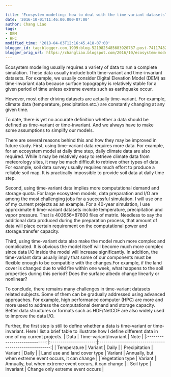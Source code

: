 ```yaml
---
 
title: 'Ecosystem modeling: how to deal with the time-variant datasets?'
date: '2016-10-01T11:46:00.000-07:00'
author: Chang Liao
tags:
- DEM
- HPC
modified_time: '2018-04-03T12:16:45.418-07:00'
blogger_id: tag:blogger.com,1999:blog-5219825485683920737.post-7411748202216670374
blogger_orig_url: https://changliao.blogspot.com/2016/10/ecosystem-modeling-003.html
---
```


Ecosystem modeling usually requires a variety of data to run a complete simulation. These data usually include both time-variant and time-invariant datasets. For example, we usually consider Digital Elevation Model (DEM) as time-invariant data because surface topography is relatively stable for a given period of time unless extreme events such as earthquake occur.

However, most other driving datasets are actually time-variant. For example, climate data (temperature, precipitation.etc.) are constantly changing at any given time.

To date, there is yet no accurate definition whether a data should be defined as time-variant or time-invariant. And we always have to make some assumptions to simplify our models.

There are several reasons behind this and how they may be improved in future study.
First, using time-variant data requires more data. For example, for an ecosystem model at daily time step, daily climate data are also required. While it may be relatively easy to retrieve climate data from meteorology sites, it may be much difficult to retrieve other types of data. For example, soil data survey usually requires much effort to produce a reliable soil map. It is practically impossible to provide soil data at daily time step.

Second, using time-variant data implies more computational demand and storage quota. For large ecosystem models, data preparation and I/O are among the most challenging jobs for a successful simulation.
I will use one of my current projects as an example. For a 40-year simulation, I use approximate 6 time-variant datasets include temperature, precipitation and vapor pressure. That is 40*365*6=87600 files of matrix. Needless to say the additional data produced during the preparation process, that amount of data will place certain requirement on the computational power and storage.transfer capacity.

Third, using time-variant data also make the model much more complex and complicated. It is obvious the model itself will become much more complex since data I/O inside the model will increase significantly. In addition, the time-variant data usually imply that some of our components must be flexible enough to be compatible with the changes.For example, if the land cover is changed due to wild fire within one week, what happens to the soil properties during this period? Does the surface albedo change linearly or nonlinear?

To conclude, there remains many challenges in time-variant datasets related subjects. Some of them can be gradually addressed using advanced approaches. For example, high performance computer (HPC) are more and more used to address the computational demand and storage capacity. Better data structures or formats such as HDF/NetCDF are also widely used to improve the data I/O.

Further, the first step is still to define whether a data is time-variant or time-invariant.
Here I list a brief table to illustrate how I define different data in one of my current projects. 
|             Data             | Time-variant/invariant |                          Note                          |
|:----------------------------:|:----------------------:|:------------------------------------------------------:|
| Temperature                  | Variant                | Daily                                                  |
| Precipitation                | Variant                | Daily                                                  |
| Land use and land cover type | Variant                | Annually, but when extreme event occurs, it can change |
| Vegetation type              | Variant                | Annually, but when extreme event occurs, it can change |
| Soil type                    | Invariant              | Change only extreme event occurs                       |